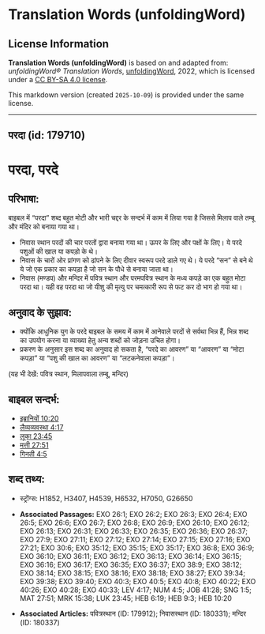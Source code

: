 # Translation Words (unfoldingWord)

## License Information

**Translation Words (unfoldingWord)** is based on and adapted from: _unfoldingWord® Translation Words_, [unfoldingWord](https://unfoldingword.org/utw), 2022, which is licensed under a [CC BY-SA 4.0 license](https://creativecommons.org/licenses/by-sa/4.0/legalcode.en).

This markdown version (created `2025-10-09`) is provided under the same license.



--------------------------------

## परदा (id: 179710)

परदा, परदे
==========

परिभाषा:
--------

बाइबल में “परदा” शब्द बहुत मोटी और भारी चद्दर के सन्दर्भ में काम में लिया गया है जिससे मिलाप वाले तम्बू और मंदिर को बनाया गया था।

* निवास स्थान परदों की चार परतों द्वारा बनाया गया था। ऊपर के लिए और पक्षों के लिए। ये परदे पशुओं की खाल या कपड़ो के थे।
* निवास के चारों ओर प्रांगण को ढांपने के लिए दीवार स्वरूप परदे डाले गए थे। ये परदे “सन” से बने थे ये जो एक प्रकार का कपड़ा है जो सन के पौधे से बनाया जाता था।
* निवास (मण्डप) और मन्दिर में पवित्र स्थान और परमपवित्र स्थान के मध्य कपड़े का एक बहुत मोटा परदा था। यही वह परदा था जो यीशु की मृत्यु पर चमत्कारी रूप से फट कर दो भाग हो गया था।

अनुवाद के सुझाव:
----------------

* क्योंकि आधुनिक युग के परदे बाइबल के समय में काम में आनेवाले परदों से सर्वथा भिन्न हैं, भिन्न शब्द का उपयोग करना या व्याख्या हेतु अन्य शब्दों को जोड़ना उचित होगा।
* प्रकरण के अनुसार इस शब्द का अनुवाद हो सकता है, “परदे का आवरण” या “आवरण” या “मोटा कपड़ा” या “पशु की खाल का आवरण” या “लटकनेवाला कपड़ा”।

(यह भी देखें: पवित्र स्थान, मिलापवाला तम्बू, मन्दिर)

बाइबल सन्दर्भ:
--------------

* [इब्रानियों 10:20](https://ref.ly/Heb10:20)
* [लैव्यव्यवस्था 4:17](https://ref.ly/Lev4:17)
* [लूका 23:45](https://ref.ly/Luke23:45)
* [मत्ती 27:51](https://ref.ly/Matt27:51)
* [गिनती 4:5](https://ref.ly/Num4:5)

शब्द तथ्य:
----------

* स्ट्रोंग्स: H1852, H3407, H4539, H6532, H7050, G26650

* **Associated Passages:** EXO 26:1; EXO 26:2; EXO 26:3; EXO 26:4; EXO 26:5; EXO 26:6; EXO 26:7; EXO 26:8; EXO 26:9; EXO 26:10; EXO 26:12; EXO 26:13; EXO 26:31; EXO 26:33; EXO 26:35; EXO 26:36; EXO 26:37; EXO 27:9; EXO 27:11; EXO 27:12; EXO 27:14; EXO 27:15; EXO 27:16; EXO 27:21; EXO 30:6; EXO 35:12; EXO 35:15; EXO 35:17; EXO 36:8; EXO 36:9; EXO 36:10; EXO 36:11; EXO 36:12; EXO 36:13; EXO 36:14; EXO 36:15; EXO 36:16; EXO 36:17; EXO 36:35; EXO 36:37; EXO 38:9; EXO 38:12; EXO 38:14; EXO 38:15; EXO 38:16; EXO 38:18; EXO 38:27; EXO 39:34; EXO 39:38; EXO 39:40; EXO 40:3; EXO 40:5; EXO 40:8; EXO 40:22; EXO 40:26; EXO 40:28; EXO 40:33; LEV 4:17; NUM 4:5; JOB 41:28; SNG 1:5; MAT 27:51; MRK 15:38; LUK 23:45; HEB 6:19; HEB 9:3; HEB 10:20
* **Associated Articles:** पवित्रस्‍थान (ID: 179912); निवासस्थान (ID: 180331); मन्दिर (ID: 180337)

